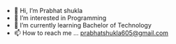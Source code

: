 - 👋 Hi, I’m Prabhat shukla
- 👀 I’m interested in Programming
- 🌱 I’m currently learning Bachelor of Technology
- 📫 How to reach me ... prabhatshukla605@gmail.com

<!---
prabhatshukla605/prabhatshukla605 is a ✨ special ✨ repository because its `README.md` (this file) appears on your GitHub profile.
You can click the Preview link to take a look at your changes.
--->
